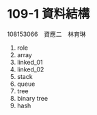 # 109-1 資料結構
108153066　資應二　林育琳

1. role
2. array
3. linked_01
4. linked_02
5. stack
6. queue
7. tree
8. binary tree
9. hash
